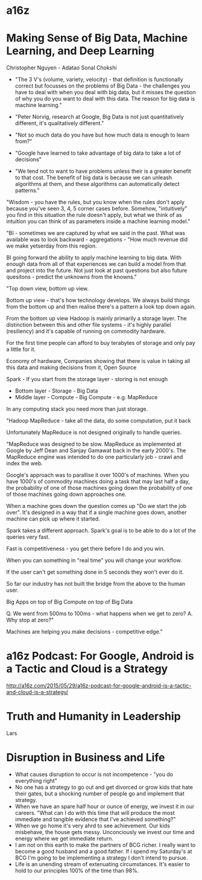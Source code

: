 # a16z

# Making Sense of Big Data, Machine Learning, and Deep Learning

Christopher Nguyen - Adatao Sonal Chokshi

* "The 3 V's (volume, variety, velocity) - that definition is functionally
  correct but focusses on the problems of Big Data - the challenges you have
to deal with when you deal with big data, but it misses the question of why
you do you want to deal with this data.  The reason for big data is machine
learning."

* "Peter Norvig, research at Google, Big Data is not just quantitatively
  different, it's qualitatively different."
* "Not so much data do you have but how much data is enough to learn from?"
* "Google have learned to take advantage of big data to take a lot of
  decisions"

* "We tend not to want to have problems unless their is a greater benefit to
  that cost.  The benefit of big data is because we can unleash algorithms at
them, and these algorithms can automatically detect patterns."

"Wisdom - you have the rules, but you know when the rules don't apply because
you've seen 3, 4, 5 corner cases before.  Somehow, "intuitively" you find in
this situation the rule doesn't apply, but what we think of as intuition you
can think of as parameters inside a machine learning model."

"BI - sometimes we are captured by what we said in the past.  What was
available was to look backward - aggregations - "How much revenue did we make
yetserday from this region.

BI going forward the ability to apply machine learning to big data.  With
enough data from all of that experiences we can build a model from that and
project into the future.  Not just look at past questions but also future
quesitons - predict the unknowns from the knowns."

"Top down view, bottom up view.

Bottom up view - that's how technology develops. We always build things from the bottom up and then realise there's a pattern a look
top down again.

From the bottom up view Hadoop is mainly primarily a storage layer.  The
distinction between this and other file systems - it's highly parallel
(resiliency) and it's capable of running on commodity hardware.

For the first time people can afford to buy terabytes of storage and only pay
a little for it.

Economy of hardware, Companies showing that there is value in taking all this
data and making decisions from it, Open Source

Spark - If you start from the storage layer - storing is not enough

- Bottom layer - Storage - Big Data
- Middle layer - Compute - Big Compute - e.g. MapReduce

In any computing stack you need more than just storage.

"Hadoop MapReduce - take all the data, do some computation, put it back

Unfortunately MapReduce is not designed originally to handle queries.

"MapReduce was designed to be slow.  MapReduce as implemented at Google by
Jeff Dean and Sanjay Gamawat back in the early 2000's.  The MapReduce engine
was intended to do one particularly job - crawl and index the web.

Google's approach was to parallise it over 1000's of machines.  When you have
1000's of commodity machines doing a task that may last half a day, the
probability of one of those machines going down the probability of one of
those machines going down approaches one.

When a machine goes down the question comes up "Do we start the job over".
It's designed in a way that if a single machine goes down, another machine can
pick up where it started.

Spark takes a different approach.  Spark's goal is to be able to do a lot of
the queries very fast.

Fast is competitiveness - you get there before I do and you win.

When you can something in "real time" you will change your workflow.

If the user can't get something done in 5 seconds they won't ever do it.

So far our industry has not built the bridge from the above to the human
user.

Big Apps on top of Big Compute on top of Big Data

Q. We went from 500ms to 100ms - what happens when we get to zero?
A. Why stop at zero?"

Machines are helping you make decisions - competitive edge."

# a16z Podcast: For Google, Android is a Tactic and Cloud is a Strategy 

http://a16z.com/2015/05/29/a16z-podcast-for-google-android-is-a-tactic-and-cloud-is-a-strategy/

# Truth and Humanity in Leadership

Lars

# Disruption in Business and Life

* What causes disruption to occur is not incompetence - "you do everything
  right"
* No one has a strategy to go out and get divorced or grow kids that hate
  their gates, but a shocking number of people go and implement that strategy.
* When we have an spare half hour or ounce of energy, we invest it in our
  careers.  "What can I do with this time that will produce the most immediate
and tangible evidence that I've achieved something?"
* When we go home it's very ahrd to see achievement.  Our kids misbehave, the
  house gets messy.  Unconciously we invest our time and energy where we get
immediate return.
* I am not on this earth to make the partners of BCG richer.  I really want to
  become a good husband and a good father.  If i spend my Saturday's at BCG
I'm going to be implementing a strategy I don't intend to pursue.
* Life is an unending stream of extenuating circumstances.  It's easier to
  hold to our principles 100% of the time than 98%.



